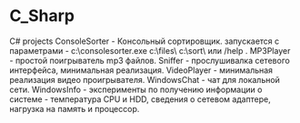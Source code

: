 # C_Sharp
C# projects
ConsoleSorter - Консольный сортировщик. запускается с параметрами - с:\consolesorter.exe c:\files\ c:\sort\ или /help .
MP3Player - простой поигрыватель mp3 файлов.
Sniffer - прослушивалка сетевого интерфейса, минимальная реализация.
VideoPlayer - минимальная реализация видео проигрывателя.
WindowsChat - чат для локальной сети.
WindowsInfo - эксперименты по получению информации о системе - температура CPU и HDD, сведения о сетевом адаптере,
нагрузка на память и процессор.

